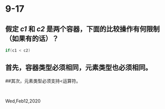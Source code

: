 
# 9-17

## 假定 _c1_ 和 _c2_ 是两个容器，下面的比较操作有何限制（如果有的话）？

```c++
if(c1 < c2)
```
## 首先，容器类型必须相同，元素类型也必须相同。
##其次，元素类型必须支持<运算符。

&nbsp;

Wed,Feb12,2020
